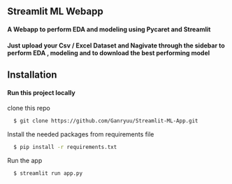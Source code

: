 
## Streamlit ML Webapp 

#### A Webapp to perform EDA and modeling using Pycaret and Streamlit 
#### Just upload your Csv / Excel Dataset and Nagivate through the sidebar to perform EDA , modeling and to download the best performing model

## Installation

#### Run this project locally 


clone this repo
```bash
  $ git clone https://github.com/Ganryuu/Streamlit-ML-App.git
```
Install the needed packages from requirements file
```bash
  $ pip install -r requirements.txt
```
Run the app 
 
```bash
  $ streamlit run app.py 
```
